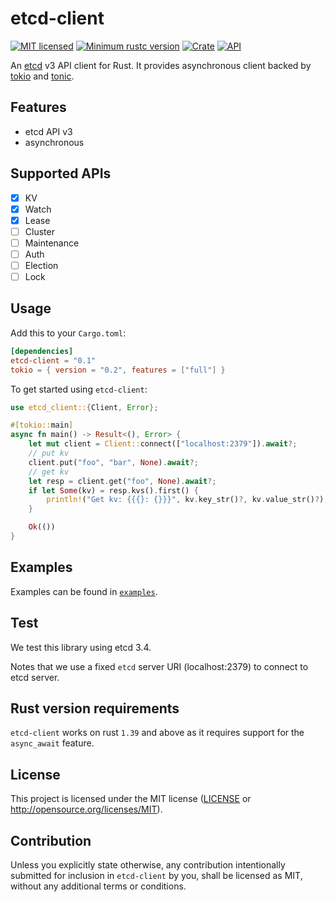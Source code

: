 # etcd-client

[![MIT licensed](https://img.shields.io/badge/license-MIT-blue.svg)](LICENSE)
[![Minimum rustc version](https://img.shields.io/badge/rustc-1.39+-lightgray.svg)](https://github.com/etcdv3/etcd-client#rust-version-requirements)
[![Crate](https://img.shields.io/crates/v/etcd-client.svg)](https://crates.io/crates/etcd-client)
[![API](https://docs.rs/etcd-client/badge.svg)](https://docs.rs/etcd-client)

An [etcd](https://github.com/etcd-io/etcd) v3 API client for Rust.
It provides asynchronous client backed by [tokio](https://github.com/tokio-rs/tokio) and [tonic](https://github.com/hyperium/tonic).

## Features

- etcd API v3
- asynchronous

## Supported APIs

- [x] KV
- [x] Watch
- [x] Lease
- [ ] Cluster
- [ ] Maintenance
- [ ] Auth
- [ ] Election
- [ ] Lock

## Usage

Add this to your `Cargo.toml`:

```toml
[dependencies]
etcd-client = "0.1"
tokio = { version = "0.2", features = ["full"] }
```

To get started using `etcd-client`:

```Rust
use etcd_client::{Client, Error};

#[tokio::main]
async fn main() -> Result<(), Error> {
    let mut client = Client::connect(["localhost:2379"]).await?;
    // put kv
    client.put("foo", "bar", None).await?;
    // get kv
    let resp = client.get("foo", None).await?;
    if let Some(kv) = resp.kvs().first() {
        println!("Get kv: {{{}: {}}}", kv.key_str()?, kv.value_str()?);
    }

    Ok(())
}
```

## Examples

Examples can be found in [`examples`](./examples).

## Test

We test this library using etcd 3.4.

Notes that we use a fixed `etcd` server URI (localhost:2379) to connect to etcd server.

## Rust version requirements

`etcd-client` works on rust `1.39` and above as it requires support for the `async_await`
feature.

## License

This project is licensed under the MIT license ([LICENSE](LICENSE) or http://opensource.org/licenses/MIT).

## Contribution

Unless you explicitly state otherwise, any contribution intentionally submitted
for inclusion in `etcd-client` by you, shall be licensed as MIT, without any additional
terms or conditions.
